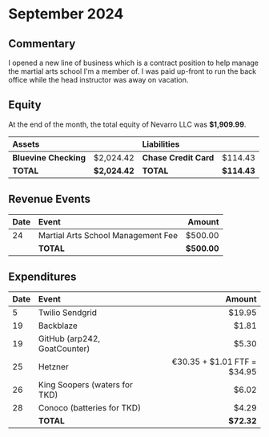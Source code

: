 # September 2024

## Commentary

I opened a new line of business which is a contract position to help manage the
martial arts school I'm a member of. I was paid up-front to run the back office
while the head instructor was away on vacation.

## Equity

At the end of the month, the total equity of Nevarro LLC was **$1,909.99**.

| **Assets**            |               | **Liabilities**       |             |
| :-------------------- | ------------: | :-------------------- | ----------: |
| **Bluevine Checking** |     $2,024.42 | **Chase Credit Card** |     $114.43 |
| **TOTAL**             | **$2,024.42** | **TOTAL**             | **$114.43** |

## Revenue Events

| **Date** | **Event**                          |  **Amount** |
| :------- | :--------------------------------- | ----------: |
| 24       | Martial Arts School Management Fee |     $500.00 |
|          | **TOTAL**                          | **$500.00** |

## Expenditures

| **Date** | **Event**                     |                  **Amount** |
| :------- | :---------------------------- | --------------------------: |
| 5        | Twilio Sendgrid               |                      $19.95 |
| 19       | Backblaze                     |                       $1.81 |
| 19       | GitHub (arp242, GoatCounter)  |                       $5.30 |
| 25       | Hetzner                       | €30.35 + $1.01 FTF = $34.95 |
| 26       | King Soopers (waters for TKD) |                       $6.02 |
| 28       | Conoco (batteries for TKD)    |                       $4.29 |
|          | **TOTAL**                     |                  **$72.32** |
